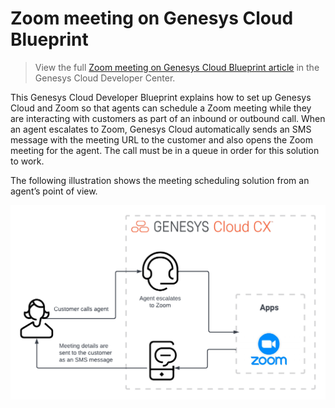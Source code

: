 
#  Zoom meeting on Genesys Cloud Blueprint

> View the full [Zoom meeting on Genesys Cloud Blueprint article](https://developer.mypurecloud.com/blueprints/zoom-meetings-sms/) in the Genesys Cloud Developer Center.

This Genesys Cloud Developer Blueprint explains how to set up Genesys Cloud and Zoom so that agents can schedule a Zoom meeting while they are interacting with customers as part of an inbound or outbound call. When an agent escalates to Zoom, Genesys Cloud automatically sends an SMS message with the meeting URL to the customer and also opens the Zoom meeting for the agent. The call must be in a queue in order for this solution to work.

The following illustration shows the meeting scheduling solution from an agent’s point of view.

![Zoom agent view](blueprint/images/zoom-workflow.png "Meeting scheduling solution to use Zoom from an agent's point of view")
